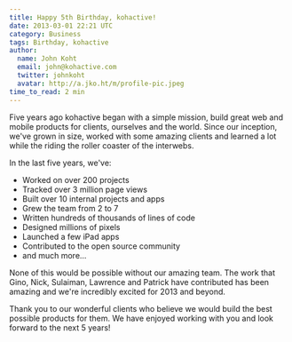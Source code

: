```yaml
---
title: Happy 5th Birthday, kohactive!
date: 2013-03-01 22:21 UTC
category: Business
tags: Birthday, kohactive
author:
  name: John Koht
  email: john@kohactive.com
  twitter: johnkoht
  avatar: http://a.jko.ht/m/profile-pic.jpeg
time_to_read: 2 min
---
```


Five years ago kohactive began with a simple mission, build great web and mobile products for clients, ourselves and the world. Since our inception, we've grown in size, worked with some amazing clients and learned a lot while the riding the roller coaster of the interwebs.

In the last five years, we've:

- Worked on over 200 projects
- Tracked over 3 million page views
- Built over 10 internal projects and apps
- Grew the team from 2 to 7
- Written hundreds of thousands of lines of code
- Designed millions of pixels
- Launched a few iPad apps
- Contributed to the open source community
- and much more...

None of this would be possible without our amazing team. The work that Gino, Nick, Sulaiman, Lawrence and Patrick have contributed has been amazing and we're incredibly excited for 2013 and beyond.

Thank you to our wonderful clients who believe we would build the best possible products for them. We have enjoyed working with you and look forward to the next 5 years!